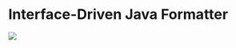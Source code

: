 # Interface-Driven Java Formatter

<img src="https://blogs.oracle.com/geertjan_images/resource/ordering-by-interface-1-small.png"></img>
